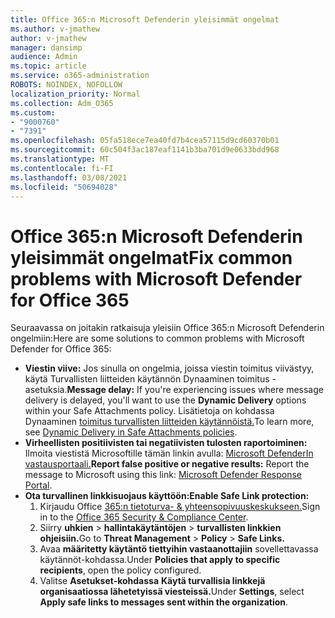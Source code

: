 ```yaml
---
title: Office 365:n Microsoft Defenderin yleisimmät ongelmat
ms.author: v-jmathew
author: v-jmathew
manager: dansimp
audience: Admin
ms.topic: article
ms.service: o365-administration
ROBOTS: NOINDEX, NOFOLLOW
localization_priority: Normal
ms.collection: Adm_O365
ms.custom:
- "9000760"
- "7391"
ms.openlocfilehash: 05fa518ece7ea40fd7b4cea57115d9cd60370b01
ms.sourcegitcommit: 60c504f3ac187eaf1141b3ba701d9e0633bdd968
ms.translationtype: MT
ms.contentlocale: fi-FI
ms.lasthandoff: 03/08/2021
ms.locfileid: "50694028"
---
```

# <a name="fix-common-problems-with-microsoft-defender-for-office-365"></a><span data-ttu-id="f6fbb-102">Office 365:n Microsoft Defenderin yleisimmät ongelmat</span><span class="sxs-lookup"><span data-stu-id="f6fbb-102">Fix common problems with Microsoft Defender for Office 365</span></span>

<span data-ttu-id="f6fbb-103">Seuraavassa on joitakin ratkaisuja yleisiin Office 365:n Microsoft Defenderin ongelmiin:</span><span class="sxs-lookup"><span data-stu-id="f6fbb-103">Here are some solutions to common problems with Microsoft Defender for Office 365:</span></span>

- <span data-ttu-id="f6fbb-104">**Viestin viive:** Jos sinulla on ongelmia, joissa viestin toimitus viivästyy,  käytä Turvallisten liitteiden käytännön Dynaaminen toimitus -asetuksia.</span><span class="sxs-lookup"><span data-stu-id="f6fbb-104">**Message delay:** If you're experiencing issues where message delivery is delayed, you'll want to use the **Dynamic Delivery** options within your Safe Attachments policy.</span></span> <span data-ttu-id="f6fbb-105">Lisätietoja on kohdassa Dynaaminen [toimitus turvallisten liitteiden käytännöistä.](https://go.microsoft.com/fwlink/?linkid=2094106)</span><span class="sxs-lookup"><span data-stu-id="f6fbb-105">To learn more, see [Dynamic Delivery in Safe Attachments policies](https://go.microsoft.com/fwlink/?linkid=2094106).</span></span>
- <span data-ttu-id="f6fbb-106">**Virheellisten positiivisten tai negatiivisten tulosten raportoiminen:** Ilmoita viestistä Microsoftille tämän linkin avulla: [Microsoft DefenderIn vastausportaali.](https://go.microsoft.com/fwlink/?linkid=2092835)</span><span class="sxs-lookup"><span data-stu-id="f6fbb-106">**Report false positive or negative results:** Report the message to Microsoft using this link: [Microsoft Defender Response Portal](https://go.microsoft.com/fwlink/?linkid=2092835).</span></span>
- <span data-ttu-id="f6fbb-107">**Ota turvallinen linkkisuojaus käyttöön:**</span><span class="sxs-lookup"><span data-stu-id="f6fbb-107">**Enable Safe Link protection:**</span></span>
    1. <span data-ttu-id="f6fbb-108">Kirjaudu Office [365:n tietoturva- & yhteensopivuuskeskukseen.](https://go.microsoft.com/fwlink/p/?linkid=2077143)</span><span class="sxs-lookup"><span data-stu-id="f6fbb-108">Sign in to the [Office 365 Security & Compliance Center](https://go.microsoft.com/fwlink/p/?linkid=2077143).</span></span>
    2. <span data-ttu-id="f6fbb-109">Siirry **uhkien**  >  **hallintakäytäntöjen**  >  **turvallisten linkkien ohjeisiin.**</span><span class="sxs-lookup"><span data-stu-id="f6fbb-109">Go to **Threat Management** > **Policy** > **Safe Links.**</span></span>
    3. <span data-ttu-id="f6fbb-110">Avaa **määritetty käytäntö tiettyihin vastaanottajiin** sovellettavassa käytännöt-kohdassa.</span><span class="sxs-lookup"><span data-stu-id="f6fbb-110">Under **Policies that apply to specific recipients**, open the policy configured.</span></span>
    4. <span data-ttu-id="f6fbb-111">Valitse **Asetukset-kohdassa** **Käytä turvallisia linkkejä organisaatiossa lähetetyissä viesteissä.**</span><span class="sxs-lookup"><span data-stu-id="f6fbb-111">Under **Settings**, select **Apply safe links to messages sent within the organization**.</span></span>
